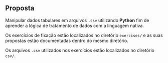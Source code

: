 <h2>Proposta</h2>

<p>Manipular dados tabulares em arquivos <code>.csv</code> utilizando <strong>Python</strong> fim de aprender a lógica de tratamento de dados com a linguagem nativa.</p>

<p>Os exercícios de fixação estão localizados no diretório <code>exercises/</code> e as suas propostas estão documentadas dentro do mesmo diretório.</p>

<p>Os arquivos <code>.csv</code> utilizados nos exercícios estão localizados no diretório <code>csv/</code>.</p>
